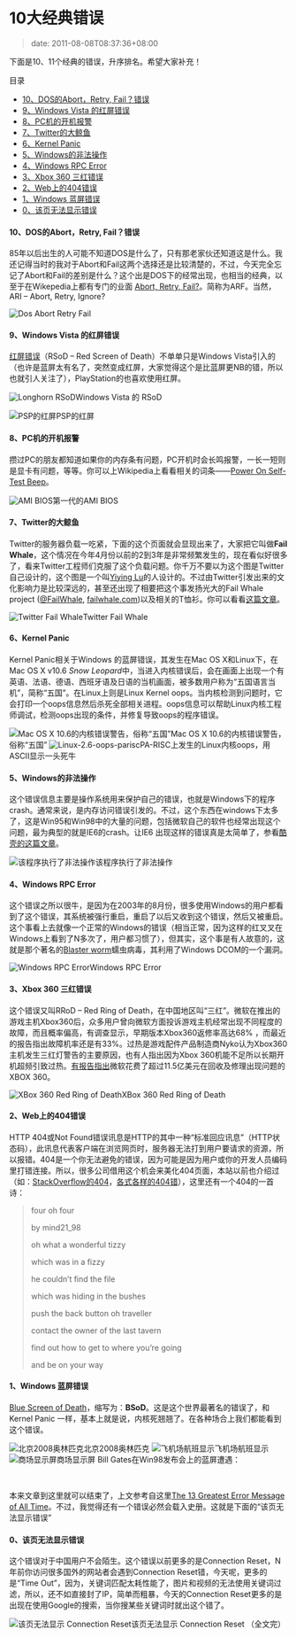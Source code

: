 # 10大经典错误
>date: 2011-08-08T08:37:36+08:00


下面是10、11个经典的错误，升序排名。希望大家补充！




目录



* [10、DOS的Abort，Retry, Fail？错误](#10%E3%80%81DOS%E7%9A%84Abort%EF%BC%8CRetry_Fail%EF%BC%9F%E9%94%99%E8%AF%AF "10、DOS的Abort，Retry, Fail？错误")
* [9、Windows Vista 的红屏错误](#9%E3%80%81Windows_Vista_%E7%9A%84%E7%BA%A2%E5%B1%8F%E9%94%99%E8%AF%AF "9、Windows Vista 的红屏错误")
* [8、PC机的开机报警](#8%E3%80%81PC%E6%9C%BA%E7%9A%84%E5%BC%80%E6%9C%BA%E6%8A%A5%E8%AD%A6 "8、PC机的开机报警")
* [7、Twitter的大鲸鱼](#7%E3%80%81Twitter%E7%9A%84%E5%A4%A7%E9%B2%B8%E9%B1%BC "7、Twitter的大鲸鱼")
* [6、Kernel Panic](#6%E3%80%81Kernel_Panic "6、Kernel Panic")
* [5、Windows的非法操作](#5%E3%80%81Windows%E7%9A%84%E9%9D%9E%E6%B3%95%E6%93%8D%E4%BD%9C "5、Windows的非法操作")
* [4、Windows RPC Error](#4%E3%80%81Windows_RPC_Error "4、Windows RPC Error")
* [3、Xbox 360 三红错误](#3%E3%80%81Xbox_360_%E4%B8%89%E7%BA%A2%E9%94%99%E8%AF%AF "3、Xbox 360 三红错误")
* [2、Web上的404错误](#2%E3%80%81Web%E4%B8%8A%E7%9A%84404%E9%94%99%E8%AF%AF "2、Web上的404错误")
* [1、Windows 蓝屏错误](#1%E3%80%81Windows_%E8%93%9D%E5%B1%8F%E9%94%99%E8%AF%AF "1、Windows 蓝屏错误")
* [0、该页无法显示错误](#0%E3%80%81%E8%AF%A5%E9%A1%B5%E6%97%A0%E6%B3%95%E6%98%BE%E7%A4%BA%E9%94%99%E8%AF%AF "0、该页无法显示错误")

#### 10、DOS的Abort，Retry, Fail？错误


85年以后出生的人可能不知道DOS是什么了，只有那老家伙还知道这是什么。我还记得当时的我对于Abort和Fail这两个选择还是比较清楚的，不过，今天完全忘记了Abort和Fail的差别是什么？这个出是DOS下的经常出现，也相当的经典，以至于在Wikepedia上都有专门的业面 [Abort, Retry, Fail?](https://en.wikipedia.org/wiki/Abort,_Retry,_Fail%3F)。简称为ARF。当然，ARI – Abort, Retry, Ignore?


![](/assets/images/coolshell.cn/wp-content/uploads/2011/08/Dos_Abort_Retry_Fail.png "Dos Abort Retry Fail")


#### 9、Windows Vista 的红屏错误


[红屏错误](https://en.wikipedia.org/wiki/Red_Screen_of_Death)（RSoD – Red Screen of Death）不单单只是Windows Vista引入的（也许是蓝屏太有名了，突然变成红屏，大家觉得这个是比蓝屏更NB的错，所以也就引人关注了），PlayStation的也喜欢使用红屏。


![](/assets/images/coolshell.cn/wp-content/uploads/2011/08/Longhorn_RSoD.png "Longhorn RSoD")Windows Vista 的 RSoD

![](/assets/images/coolshell.cn/wp-content/uploads/2011/08/Rsodhc6.png "PSP的红屏")PSP的红屏
#### 8、PC机的开机报警


攒过PC的朋友都知道如果你的内存条有问题，PC开机时会长鸣报警，一长一短则是显卡有问题，等等。你可以上Wikipedia上看看相关的词条——[Power On Self-Test Beep](https://en.wikipedia.org/wiki/Power-on_self_test)。


![](/assets/images/coolshell.cn/wp-content/uploads/2011/08/POST_P5KPL.jpg "AMI BIOS ")第一代的AMI BIOS
#### 7、Twitter的大鲸鱼


Twitter的服务器负载一吃紧，下面的这个页面就会显现出来了，大家把它叫做**Fail Whale**，这个情况在今年4月份以前的2到3年是非常频繁发生的，现在看似好很多了，看来Twitter工程师们克服了这个负载问题。你千万不要以为这个图是Twitter自己设计的，这个图是一个叫[Yiying Lu](https://www.google.com/search?q=yiying+lu&ie=utf-8&oe=utf-8&aq=t&rls=FlockInc.:en-US:unofficial&client=firefox)的人设计的。不过由Twitter引发出来的文化影响力是比较深远的，甚至还出现了相要把这个事发扬光大的Fail Whale project ([@FailWhale](https://www.twitter.com/failwhale), [failwhale.com](http://www.failwhale.com/))以及相关的T恤衫。你可以看看[这篇文章](http://www.readwriteweb.com/archives/the_story_of_the_fail_whale.php)。


![](/assets/images/coolshell.cn/wp-content/uploads/2011/08/FailWhale.png "Twitter Fail Whale")Twitter Fail Whale
#### 6、Kernel Panic


Kernel Panic相关于Windows 的蓝屏错误，其发生在Mac OS X和Linux下，在Mac OS X v10.6 *Snow Leopard*中，当进入内核错误后，会在画面上出现一个有英语、法语、德语、西班牙语及日语的当机画面，被多数用户称为“五国语言当机”，简称“五国”。在Linux上则是Linux Kernel oops。当内核检测到问题时，它会打印一个oops信息然后杀死全部相关进程。oops信息可以帮助Linux内核工程师调试，检测oops出现的条件，并修复导致oops的程序错误。


![](/assets/images/coolshell.cn/wp-content/uploads/2011/08/Panic10.6.png "Mac OS X 10.6的内核错误警告，俗称“五国”")Mac OS X 10.6的内核错误警告，俗称“五国”
![](/assets/images/coolshell.cn/wp-content/uploads/2011/08/Linux-2.6-oops-parisc.jpg "Linux-2.6-oops-parisc")PA-RISC上发生的Linux内核oops，用ASCII显示一头死牛
#### 5、Windows的非法操作


这个错误信息主要是操作系统用来保护自己的错误，也就是Windows下的程序crash。通常来说，是内存访问错误引发的。不过，这个东西在windows下太多了，这是Win95和Win98中的大量的问题，包括微软自己的软件也经常出现这个问题，最为典型的就是IE6的crash。让IE6 出现这样的错误真是太简单了，参看[酷壳的这篇文章](https://coolshell.cn/articles/2357.html "一个jQuery的插件")。


![](/assets/images/coolshell.cn/wp-content/uploads/2011/08/gag_screenshot.gif "该程序执行了非法操作")该程序执行了非法操作
#### 4、Windows RPC Error


这个错误之所以很牛，是因为在2003年的8月份，很多使用Windows的用户都看到了这个错误，其系统被强行重启，重启了以后又收到这个错误，然后又被重启。这个事看上去就像一个正常的Windows的错误（相当正常，因为这样的红叉叉在Windows上看到了N多次了，用户都习惯了），但其实，这个事是有人故意的，这就是那个著名的[Blaster worm](https://en.wikipedia.org/wiki/Blaster_(computer_worm))蠕虫病毒，其利用了Windows DCOM的一个漏洞。


![](/assets/images/coolshell.cn/wp-content/uploads/2011/08/Windows-RPC-Error.jpg "Windows RPC Error")Windows RPC Error
#### 3、Xbox 360 三红错误


这个错误又叫RRoD – Red Ring of Death，在中国地区叫“三红”。微软在推出的游戏主机Xbox360后，众多用户曾向微软方面投诉游戏主机经常出现不同程度的故障，而且概率偏高，有调查显示，早期版本Xbox360返修率高达68% ，而最近的报告指出故障机率还是有33%。过热是游戏配件产品制造商Nyko认为Xbox360主机发生三红灯警告的主要原因，也有人指出因为Xbox 360机能不足所以长期开机超频引致过热。[有报告指出](http://www.bloomberg.com/apps/news?pid=newsarchive&sid=aOrvYZ2gPwZk&refer=home)微软花费了超过11.5亿美元在回收及修理出现问题的XBOX 360。


![](/assets/images/coolshell.cn/wp-content/uploads/2011/08/XBox-Red-Ring-of-Death.jpg "XBox 360 Red Ring of Death")XBox 360 Red Ring of Death
#### 2、Web上的404错误


HTTP 404或Not Found错误讯息是HTTP的其中一种“标准回应讯息”（HTTP状态码），此讯息代表客户端在浏览网页时，服务器无法打到用户要请求的资源，所以报错。404是一个你无法避免的错误，因为可能是因为用户或你的开发人员编码里打错连接。所以，很多公司借用这个机会来美化404页面，本站以前也介绍过（如：[StackOverflow的404](https://coolshell.cn/articles/2529.html "StackOverflow的404错误页")，[各式各样的404错](https://coolshell.cn/articles/1826.html "几个有趣的404错误页面")），这里还有一个404的一首诗：



> 
> four oh four  
> 
> by mind21\_98
> 
> 
> oh what a wonderful tizzy  
> 
> which was in a fizzy  
> 
> he couldn’t find the file  
> 
> which was hiding in the bushes
> 
> 
> push the back button oh traveller  
> 
> contact the owner of the last tavern  
> 
> find out how to get to where you’re going  
> 
> and be on your way
> 
> 


#### 1、Windows 蓝屏错误


[Blue Screen of Death](https://en.wikipedia.org/wiki/Blue_Screen_of_Death)，缩写为：**BSoD**。这是这个世界最著名的错误了，和Kernel Panic 一样，基本上就是说，内核死翘翘了。在各种场合上我们都能看到这个错误。


![](/assets/images/coolshell.cn/wp-content/uploads/2011/08/bjolympics.png "北京2008奥林匹克")北京2008奥林匹克
![](/assets/images/coolshell.cn/wp-content/uploads/2011/08/bsodairport.png "飞机场航班显示")飞机场航班显示
![](/assets/images/coolshell.cn/wp-content/uploads/2011/08/bsodbay.png "商场显示屏")商场显示屏
Bill Gates在Win98发布会上的蓝屏遭遇：



 


本来文章到这里就可以结束了，上文参考自这里[The 13 Greatest Error Message of All Time](http://technologizer.com/2008/09/18/errormessage)。不过，我觉得还有一个错误必然会载入史册。这就是下面的“该页无法显示错误”


#### 0、该页无法显示错误


这个错误对于中国用户不会陌生。这个错误以前更多的是Connection Reset，N年前你访问很多国外的网站者会遇到Connection Reset错，今天呢，更多的是“Time Out”，因为，关键词匹配太耗性能了，图片和视频的无法使用关键词过滤，所以，还不如直接封了IP，简单而粗暴，今天的Connection Reset更多的是出现在使用Google的搜索，当你搜某些关键词时就出这个错了。


![](/assets/images/coolshell.cn/wp-content/uploads/2011/08/connection-reset.png "该页无法显示 Connection Reset")该页无法显示 Connection Reset
（全文完）


